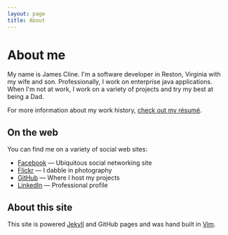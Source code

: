 ```yaml
---
layout: page
title: About
---
```


# About me

My name is James Cline. I'm a software developer in Reston, Virginia with my wife and son. Professionally, I work on enterprise java applications. When I'm not at work, I work on a variety of projects and try my best at being a Dad.

For more information about my work history, [check out my r&eacute;sum&eacute;](/about/resume/).

## On the web

You can find me on a variety of social web sites:

- [Facebook](http://www.facebook.com/jrcline) &mdash; Ubiquitous social networking site
- [Flickr](http://www.flickr.com/photos/walkitiki) &mdash; I dabble in photography
- [GitHub](http://www.github.com/jamesdc2) &mdash; Where I host my projects
- [LinkedIn](http://www.linkedin.com/in/jamesrcline/) &mdash; Professional profile

## About this site

This site is powered [Jekyll](https://github.com/mojombo/jekyll/) and GitHub pages and was hand built in [Vim](http://vim.org). 
